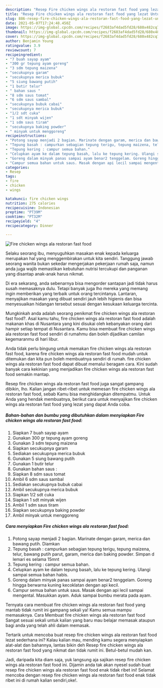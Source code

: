```yaml
---
description: "Resep Fire chicken wings ala restoran fast food yang lezat Untuk Jualan"
title: "Resep Fire chicken wings ala restoran fast food yang lezat Untuk Jualan"
slug: 886-resep-fire-chicken-wings-ala-restoran-fast-food-yang-lezat-untuk-jualan
date: 2021-05-07T17:24:48.450Z
image: https://img-global.cpcdn.com/recipes/f2683af4dad5fd28/680x482cq70/fire-chicken-wings-ala-restoran-fast-food-foto-resep-utama.jpg
thumbnail: https://img-global.cpcdn.com/recipes/f2683af4dad5fd28/680x482cq70/fire-chicken-wings-ala-restoran-fast-food-foto-resep-utama.jpg
cover: https://img-global.cpcdn.com/recipes/f2683af4dad5fd28/680x482cq70/fire-chicken-wings-ala-restoran-fast-food-foto-resep-utama.jpg
author: Benjamin Young
ratingvalue: 3.9
reviewcount: 7
recipeingredient:
- "7 buah sayap ayam"
- "300 gr tepung ayam goreng"
- "3 sdm tepung maizena"
- "secukupnya garam"
- "secukupnya merica bubuk"
- "5 siung bawang putih"
- "1 butir telur"
- " bahan saus "
- "8 sdm saus tomat"
- "6 sdm saus sambal"
- "secukupnya bubuk cabai"
- "secukupnya merica bubuk"
- "1/2 sdt cuka"
- "1 sdt minyak wijen"
- "1 sdm saus tiram"
- "secukupnya baking powder"
- " minyak untuk menggoreng"
recipeinstructions:
- "Potong sayap menjadi 2 bagian. Marinate dengan garam, merica dan bawang putih. Diamkan"
- "Tepung basah : campurkan sebagian tepung terigu, tepung maizena, telur, bawang putih parut, garam, merica dan baking powder. Simpan d lemari es selama 15mnt"
- "Tepung kering : campur semua bahan."
- "Celupkan ayam ke dalam tepung basah, lalu ke tepung kering. Ulangi sampai semua bahan habis."
- "Goreng dalam minyak panas sampai ayam benar2 tenggelam. Goreng hingga berwarna kuning kecoklatan dengan api kecil."
- "Campur semua bahan untuk saus. Masak dengan api lecil sampai mengental. Masukkan ayam. Aduk sampai bumbu merata pada ayam."
categories:
- Resep
tags:
- fire
- chicken
- wings

katakunci: fire chicken wings 
nutrition: 275 calories
recipecuisine: Indonesian
preptime: "PT39M"
cooktime: "PT32M"
recipeyield: "4"
recipecategory: Dinner

---
```



![Fire chicken wings ala restoran fast food](https://img-global.cpcdn.com/recipes/f2683af4dad5fd28/680x482cq70/fire-chicken-wings-ala-restoran-fast-food-foto-resep-utama.jpg)

Selaku seorang ibu, menyuguhkan masakan enak kepada keluarga merupakan hal yang menggembirakan untuk kita sendiri. Tanggung jawab seorang  wanita bukan sekedar mengerjakan pekerjaan rumah saja, namun anda juga wajib memastikan kebutuhan nutrisi tercukupi dan panganan yang disantap anak-anak harus nikmat.

Di era  sekarang, anda sebenarnya bisa mengorder santapan jadi tidak harus susah memasaknya dulu. Tetapi banyak juga lho mereka yang memang ingin memberikan yang terbaik untuk orang tercintanya. Lantaran, menyajikan masakan yang dibuat sendiri jauh lebih higienis dan bisa menyesuaikan hidangan tersebut sesuai dengan kesukaan keluarga tercinta. 



Mungkinkah anda adalah seorang penikmat fire chicken wings ala restoran fast food?. Asal kamu tahu, fire chicken wings ala restoran fast food adalah makanan khas di Nusantara yang kini disukai oleh kebanyakan orang dari hampir setiap tempat di Nusantara. Kamu bisa membuat fire chicken wings ala restoran fast food sendiri di rumahmu dan boleh dijadikan camilan kegemaranmu di hari libur.

Anda tidak perlu bingung untuk memakan fire chicken wings ala restoran fast food, karena fire chicken wings ala restoran fast food mudah untuk ditemukan dan kita pun boleh membuatnya sendiri di rumah. fire chicken wings ala restoran fast food dapat dibuat memalui beragam cara. Kini sudah banyak cara kekinian yang menjadikan fire chicken wings ala restoran fast food semakin mantap.

Resep fire chicken wings ala restoran fast food juga sangat gampang dibikin, lho. Kalian jangan ribet-ribet untuk memesan fire chicken wings ala restoran fast food, sebab Kamu bisa menghidangkan ditempatmu. Untuk Anda yang hendak membuatnya, berikut cara untuk menyajikan fire chicken wings ala restoran fast food yang lezat yang dapat Anda coba.

<!--inarticleads1-->

##### Bahan-bahan dan bumbu yang dibutuhkan dalam menyiapkan Fire chicken wings ala restoran fast food:

1. Siapkan 7 buah sayap ayam
1. Gunakan 300 gr tepung ayam goreng
1. Gunakan 3 sdm tepung maizena
1. Siapkan secukupnya garam
1. Sediakan secukupnya merica bubuk
1. Gunakan 5 siung bawang putih
1. Gunakan 1 butir telur
1. Gunakan  bahan saus :
1. Siapkan 8 sdm saus tomat
1. Ambil 6 sdm saus sambal
1. Sediakan secukupnya bubuk cabai
1. Ambil secukupnya merica bubuk
1. Siapkan 1/2 sdt cuka
1. Siapkan 1 sdt minyak wijen
1. Ambil 1 sdm saus tiram
1. Siapkan secukupnya baking powder
1. Ambil  minyak untuk menggoreng




<!--inarticleads2-->

##### Cara menyiapkan Fire chicken wings ala restoran fast food:

1. Potong sayap menjadi 2 bagian. Marinate dengan garam, merica dan bawang putih. Diamkan
1. Tepung basah : campurkan sebagian tepung terigu, tepung maizena, telur, bawang putih parut, garam, merica dan baking powder. Simpan d lemari es selama 15mnt
1. Tepung kering : campur semua bahan.
1. Celupkan ayam ke dalam tepung basah, lalu ke tepung kering. Ulangi sampai semua bahan habis.
1. Goreng dalam minyak panas sampai ayam benar2 tenggelam. Goreng hingga berwarna kuning kecoklatan dengan api kecil.
1. Campur semua bahan untuk saus. Masak dengan api lecil sampai mengental. Masukkan ayam. Aduk sampai bumbu merata pada ayam.




Ternyata cara membuat fire chicken wings ala restoran fast food yang mantab tidak rumit ini gampang sekali ya! Kamu semua mampu memasaknya. Cara Membuat fire chicken wings ala restoran fast food Sangat sesuai sekali untuk kalian yang baru mau belajar memasak ataupun bagi anda yang telah ahli dalam memasak.

Tertarik untuk mencoba buat resep fire chicken wings ala restoran fast food lezat sederhana ini? Kalau kalian mau, mending kamu segera menyiapkan alat-alat dan bahannya, lantas bikin deh Resep fire chicken wings ala restoran fast food yang nikmat dan tidak rumit ini. Betul-betul mudah kan. 

Jadi, daripada kita diam saja, yuk langsung aja sajikan resep fire chicken wings ala restoran fast food ini. Dijamin anda tak akan nyesel sudah buat resep fire chicken wings ala restoran fast food enak tidak ribet ini! Selamat mencoba dengan resep fire chicken wings ala restoran fast food enak tidak ribet ini di rumah kalian sendiri,oke!.

